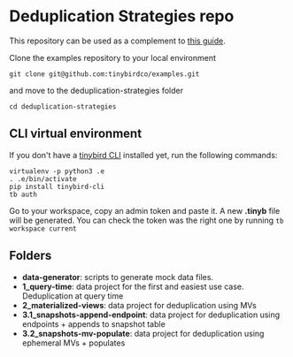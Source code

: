 # Deduplication Strategies repo
This repository can be used as a complement to [this guide](https://guides.tinybird.co/guide/deduplication-strategies).

Clone the examples repository to your local environment

`git clone git@github.com:tinybirdco/examples.git`

and move to the deduplication-strategies folder

`cd deduplication-strategies`

## CLI virtual environment
If you don't have a [tinybird CLI](https://docs.tinybird.co/cli.html) installed yet, run the following commands:
```
virtualenv -p python3 .e
. .e/bin/activate
pip install tinybird-cli
tb auth
```
Go to your workspace, copy an admin token and paste it. A new __.tinyb__ file will be generated.
You can check the token was the right one by running `tb workspace current`

## Folders

- __data-generator__: scripts to generate mock data files.
- __1_query-time__: data project for the first and easiest use case. Deduplication at query time
- __2_materialized-views__: data project for deduplication using MVs
- __3.1_snapshots-append-endpoint__: data project for deduplication using endpoints + appends to snapshot table
- __3.2_snapshots-mv-populate__: data project for deduplication using ephemeral MVs + populates
